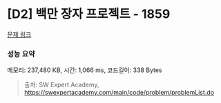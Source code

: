 # [D2] 백만 장자 프로젝트 - 1859 

[문제 링크](https://swexpertacademy.com/main/code/problem/problemDetail.do?contestProbId=AV5LrsUaDxcDFAXc) 

### 성능 요약

메모리: 237,480 KB, 시간: 1,066 ms, 코드길이: 338 Bytes



> 출처: SW Expert Academy, https://swexpertacademy.com/main/code/problem/problemList.do